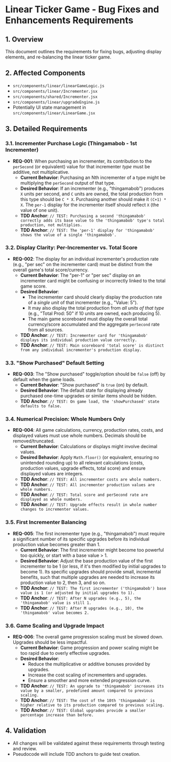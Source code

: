 # Linear Ticker Game - Bug Fixes and Enhancements Requirements

## 1. Overview
This document outlines the requirements for fixing bugs, adjusting display elements, and re-balancing the linear ticker game.

## 2. Affected Components
- `src/components/linear/linearGameLogic.js`
- `src/components/linear/Incrementer.jsx`
- `src/components/shared/Incrementer.jsx`
- `src/components/linear/upgradeEngine.js`
- Potentially UI state management in `src/components/linear/LinearGame.jsx`

## 3. Detailed Requirements

### 3.1. Incrementer Purchase Logic (Thingamabob - 1st Incrementer)
-   **REQ-001**: When purchasing an incrementer, its contribution to the `perSecond` (or equivalent) value for that incrementer *type* must be additive, not multiplicative.
    -   **Current Behavior**: Purchasing an Nth incrementer of a type might be multiplying the `perSecond` output of that type.
    -   **Desired Behavior**: If an incrementer (e.g., "thingamabob") produces `X` units per second, and `C` units are owned, the total production from this type should be `C * X`. Purchasing another should make it `(C+1) * X`. The `per-1` display for the incrementer itself should reflect `X` (the value of one unit).
    -   **TDD Anchor**: `// TEST: Purchasing a second 'thingamabob' correctly adds its base value to the 'thingamabob' type's total production, not multiplies.`
    -   **TDD Anchor**: `// TEST: The 'per-1' display for 'thingamabob' shows the value of a single 'thingamabob'.`

### 3.2. Display Clarity: Per-Incrementer vs. Total Score
-   **REQ-002**: The display for an individual incrementer's production rate (e.g., "per sec" on the incrementer card) must be distinct from the overall game's total score/currency.
    -   **Current Behavior**: The "per-1" or "per sec" display on an incrementer card might be confusing or incorrectly linked to the total game score.
    -   **Desired Behavior**:
        -   The incrementer card should clearly display the production rate of a *single unit* of that incrementer (e.g., "Value: 5").
        -   It may also display the total production from *all units of that type* (e.g., "Total Prod: 50" if 10 units are owned, each producing 5).
        -   The main game scoreboard must display the overall total currency/score accumulated and the aggregate `perSecond` rate from all sources.
    -   **TDD Anchor**: `// TEST: Incrementer card for 'thingamabob' displays its individual production value correctly.`
    -   **TDD Anchor**: `// TEST: Main scoreboard 'total score' is distinct from any individual incrementer's production display.`

### 3.3. "Show Purchased" Default Setting
-   **REQ-003**: The "Show purchased" toggle/option should be `false` (off) by default when the game loads.
    -   **Current Behavior**: "Show purchased" is `true` (on) by default.
    -   **Desired Behavior**: The default state for displaying already purchased one-time upgrades or similar items should be hidden.
    -   **TDD Anchor**: `// TEST: On game load, the 'showPurchased' state defaults to false.`

### 3.4. Numerical Precision: Whole Numbers Only
-   **REQ-004**: All game calculations, currency, production rates, costs, and displayed values must use whole numbers. Decimals should be removed/truncated.
    -   **Current Behavior**: Calculations or displays might involve decimal values.
    -   **Desired Behavior**: Apply `Math.floor()` (or equivalent, ensuring no unintended rounding up) to all relevant calculations (costs, production values, upgrade effects, total score) and ensure displayed values are integers.
    -   **TDD Anchor**: `// TEST: All incrementer costs are whole numbers.`
    -   **TDD Anchor**: `// TEST: All incrementer production values are whole numbers.`
    -   **TDD Anchor**: `// TEST: Total score and perSecond rate are displayed as whole numbers.`
    -   **TDD Anchor**: `// TEST: Upgrade effects result in whole number changes to incrementer values.`

### 3.5. First Incrementer Balancing
-   **REQ-005**: The first incrementer type (e.g., "thingamabob") must require a significant number of its specific upgrades before its individual production value becomes greater than 1.
    -   **Current Behavior**: The first incrementer might become too powerful too quickly, or start with a base value > 1.
    -   **Desired Behavior**: Adjust the base production value of the first incrementer to be 1 (or less, if it's then modified by initial upgrades to become 1). Its specific upgrades should provide small, incremental benefits, such that multiple upgrades are needed to increase its production value to 2, then 3, and so on.
    -   **TDD Anchor**: `// TEST: The first incrementer ('thingamabob') base value is 1 (or adjusted by initial upgrades to 1).`
    -   **TDD Anchor**: `// TEST: After N upgrades (e.g., 5), the 'thingamabob' value is still 1.`
    -   **TDD Anchor**: `// TEST: After M upgrades (e.g., 10), the 'thingamabob' value becomes 2.`

### 3.6. Game Scaling and Upgrade Impact
-   **REQ-006**: The overall game progression scaling must be slowed down. Upgrades should be less impactful.
    -   **Current Behavior**: Game progression and power scaling might be too rapid due to overly effective upgrades.
    -   **Desired Behavior**:
        -   Reduce the multiplicative or additive bonuses provided by upgrades.
        -   Increase the cost scaling of incrementers and upgrades.
        -   Ensure a smoother and more extended progression curve.
    -   **TDD Anchor**: `// TEST: An upgrade to 'thingamabob' increases its value by a smaller, predefined amount compared to previous scaling.`
    -   **TDD Anchor**: `// TEST: The cost of the 10th 'thingamabob' is higher relative to its production compared to previous scaling.`
    -   **TDD Anchor**: `// TEST: Global upgrades provide a smaller percentage increase than before.`

## 4. Validation
-   All changes will be validated against these requirements through testing and review.
-   Pseudocode will include TDD anchors to guide test creation.